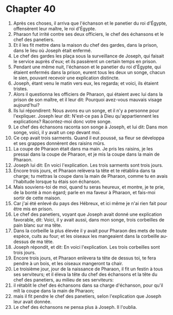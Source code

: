 # Chapter 40

1. Après ces choses, il arriva que l'échanson et le panetier du roi d'Égypte, offensèrent leur maître, le roi d'Égypte.
2. Pharaon fut irrité contre ses deux officiers, le chef des échansons et le chef des panetiers.
3. Et il les fit mettre dans la maison du chef des gardes, dans la prison, dans le lieu où Joseph était enfermé.
4. Le chef des gardes les plaça sous la surveillance de Joseph, qui faisait le service auprès d'eux; et ils passèrent un certain temps en prison.
5. Pendant une même nuit, l'échanson et le panetier du roi d'Égypte, qui étaient enfermés dans la prison, eurent tous les deux un songe, chacun le sien, pouvant recevoir une explication distincte.
6. Joseph, étant venu le matin vers eux, les regarda; et voici, ils étaient tristes.
7. Alors il questionna les officiers de Pharaon, qui étaient avec lui dans la prison de son maître, et il leur dit: Pourquoi avez-vous mauvais visage aujourd'hui?
8. Ils lui répondirent: Nous avons eu un songe, et il n'y a personne pour l'expliquer. Joseph leur dit: N'est-ce pas à Dieu qu'appartiennent les explications? Racontez-moi donc votre songe.
9. Le chef des échansons raconta son songe à Joseph, et lui dit: Dans mon songe, voici, il y avait un cep devant moi.
10. Ce cep avait trois sarments. Quand il eut poussé, sa fleur se développa et ses grappes donnèrent des raisins mûrs.
11. La coupe de Pharaon était dans ma main. Je pris les raisins, je les pressai dans la coupe de Pharaon, et je mis la coupe dans la main de Pharaon.
12. Joseph lui dit: En voici l'explication. Les trois sarments sont trois jours.
13. Encore trois jours, et Pharaon relèvera ta tête et te rétablira dans ta charge; tu mettras la coupe dans la main de Pharaon, comme tu en avais l'habitude lorsque tu étais son échanson.
14. Mais souviens-toi de moi, quand tu seras heureux, et montre, je te prie, de la bonté à mon égard; parle en ma faveur à Pharaon, et fais-moi sortir de cette maison.
15. Car j'ai été enlevé du pays des Hébreux, et ici même je n'ai rien fait pour être mis en prison.
16. Le chef des panetiers, voyant que Joseph avait donné une explication favorable, dit: Voici, il y avait aussi, dans mon songe, trois corbeilles de pain blanc sur ma tête.
17. Dans la corbeille la plus élevée il y avait pour Pharaon des mets de toute espèce, cuits au four; et les oiseaux les mangeaient dans la corbeille au-dessus de ma tête.
18. Joseph répondit, et dit: En voici l'explication. Les trois corbeilles sont trois jours.
19. Encore trois jours, et Pharaon enlèvera ta tête de dessus toi, te fera pendre à un bois, et les oiseaux mangeront ta chair.
20. Le troisième jour, jour de la naissance de Pharaon, il fit un festin à tous ses serviteurs; et il éleva la tête du chef des échansons et la tête du chef des panetiers, au milieu de ses serviteurs:
21. il rétablit le chef des échansons dans sa charge d'échanson, pour qu'il mît la coupe dans la main de Pharaon;
22. mais il fit pendre le chef des panetiers, selon l'explication que Joseph leur avait donnée.
23. Le chef des échansons ne pensa plus à Joseph. Il l'oublia.

